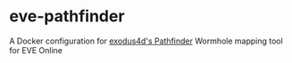 # eve-pathfinder
A Docker configuration for [exodus4d's Pathfinder](https://github.com/exodus4d/pathfinder) Wormhole mapping tool for EVE Online
